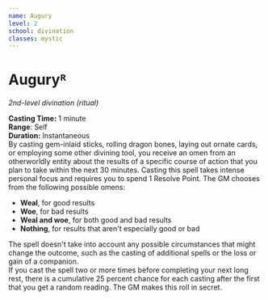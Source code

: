 ```yaml
---
name: Augury
level: 2
school: divination
classes: mystic
---
```


# Auguryᴿ
_2nd-level divination (ritual)_   

**Casting Time:** 1 minute   
**Range**: Self   
**Duration:** Instantaneous   
By casting gem-inlaid sticks, rolling dragon bones, laying out ornate cards, or employing some other divining tool, you receive an omen from an otherworldly entity about the results of a specific course of action that you plan to take within the next 30 minutes. Casting this spell takes intense personal focus and requires you to spend 1 Resolve Point. The GM chooses from the following possible omens:

* **Weal**, for good results
* **Woe**, for bad results
* **Weal and woe**, for both good and bad results
* **Nothing**, for results that aren't especially good or bad 

The spell doesn't take into account any possible circumstances that might change the outcome, such as the casting of additional spells or the loss or gain of a companion.    
If you cast the spell two or more times before completing your next long rest, there is a cumulative 25 percent chance for each casting after the first that you get a random reading. The GM makes this roll in secret. 
